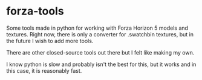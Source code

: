 # forza-tools
Some tools made in python for working with Forza Horizon 5 models and textures.
Right now, there is only a converter for .swatchbin textures, but in the future I wish to add more tools.

There are other closed-source tools out there but I felt like making my own.

I know python is slow and probably isn't the best for this, but it works and in this case, it is reasonably fast.